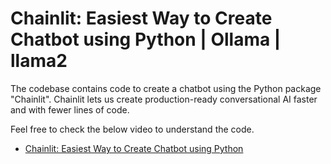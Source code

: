 # Chainlit: Easiest Way to Create Chatbot using Python | Ollama | llama2

The codebase contains code to create a chatbot using the Python package "Chainlit". Chainlit lets us create production-ready conversational AI faster and with fewer lines of code.

Feel free to check the below video to understand the code.

* [Chainlit: Easiest Way to Create Chatbot using Python](https://www.youtube.com/watch?v=FVh32fVFf3c)
